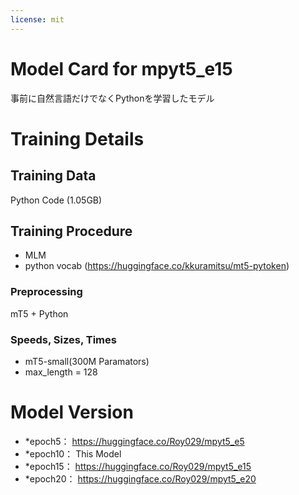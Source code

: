 ```yaml
---
license: mit
---
```

# Model Card for mpyt5_e15

<!-- Provide a quick summary of what the model is/does. [Optional] -->
事前に自然言語だけでなくPythonを学習したモデル

# Training Details

## Training Data

<!-- This should link to a Data Card, perhaps with a short stub of information on what the training data is all about as well as documentation related to data pre-processing or additional filtering. -->

Python Code (1.05GB)


## Training Procedure

<!-- This relates heavily to the Technical Specifications. Content here should link to that section when it is relevant to the training procedure. -->

- MLM
- python vocab (https://huggingface.co/kkuramitsu/mt5-pytoken)

### Preprocessing

mT5 + Python

### Speeds, Sizes, Times

<!-- This section provides information about throughput, start/end time, checkpoint size if relevant, etc. -->

- mT5-small(300M Paramators)
- max_length = 128

# Model Version

- *epoch5： https://huggingface.co/Roy029/mpyt5_e5
- *epoch10： This Model
- *epoch15： https://huggingface.co/Roy029/mpyt5_e15
- *epoch20： https://huggingface.co/Roy029/mpyt5_e20